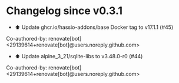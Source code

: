 # Changelog since v0.3.1
- ⬆️ Update ghcr.io/hassio-addons/base Docker tag to v17.1.1 (#45)

Co-authored-by: renovate[bot] <29139614+renovate[bot]@users.noreply.github.com> 
- ⬆️ Update alpine_3_21/sqlite-libs to v3.48.0-r0 (#44)

Co-authored-by: renovate[bot] <29139614+renovate[bot]@users.noreply.github.com> 
